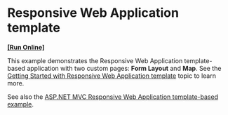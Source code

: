 # Responsive Web Application template
<!-- run online -->
**[[Run Online]](https://codecentral.devexpress.com/180306543/)**
<!-- run online end -->

This example demonstrates the Responsive Web Application template-based application with two custom pages: **Form Layout** and **Map**. See the [Getting Started with Responsive Web Application template](http://help.devexpress.com/#AspNet/CustomDocument120713) topic to learn more.

See also the [ASP.NET MVC Responsive Web Application template-based example](https://github.com/DevExpress-Examples/mvc-responsive-web-application).
